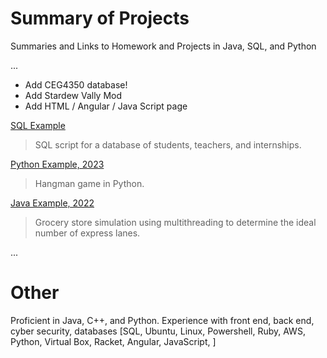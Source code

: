 
# Summary of Projects
Summaries and Links to Homework and Projects in Java, SQL, and Python

...

- Add CEG4350 database!
- Add Stardew Vally Mod
- Add HTML / Angular / Java Script page
  

[SQL Example](https://github.com/Anna-E-Crafton/Example-Code/blob/main/FinalScriptClean.txt)

  > SQL script for a database of students, teachers, and internships.


[Python Example, 2023](https://github.com/Anna-E-Crafton/Example-Code/blob/main/Project6.py)

  > Hangman game in Python.


[Java Example, 2022](https://github.com/Anna-E-Crafton/Example-Code/blob/main/CraftonAnnaSimulation.java)

  > Grocery store simulation using multithreading to determine the ideal number of express lanes.

... 

# Other 
Proficient in Java, C++, and Python. 
Experience with  front end, back end, cyber security, databases
[SQL, Ubuntu, Linux, Powershell, Ruby, AWS, Python, Virtual Box, Racket, Angular, JavaScript, ]



